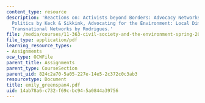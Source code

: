 ```yaml
---
content_type: resource
description: 'Reactions on: Activists beyond Borders: Advocacy Networks in International
  Politics by Keck & Sikkink, Advocating for the Environment: Local Dimensions of
  Transnational Networks by Rodrigues.'
file: /media/courses/11-363-civil-society-and-the-environment-spring-2005/14ab78a6c732f69cbc945a0844a39756_emily_greenspan4.pdf
file_type: application/pdf
learning_resource_types:
- Assignments
ocw_type: OCWFile
parent_title: Assignments
parent_type: CourseSection
parent_uid: 824c2a70-5a05-227e-14e5-2c372c0c3ab3
resourcetype: Document
title: emily_greenspan4.pdf
uid: 14ab78a6-c732-f69c-bc94-5a0844a39756
---
```

